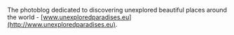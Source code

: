 The photoblog dedicated to discovering unexplored beautiful places around the world - [www.unexploredparadises.eu](http://www.unexploredparadises.eu).
